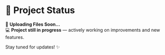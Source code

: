 # 🚀 Project Status  

📂 **Uploading Files Soon...**  
💻 **Project still in progress** — actively working on improvements and new features.  

Stay tuned for updates! ✨
